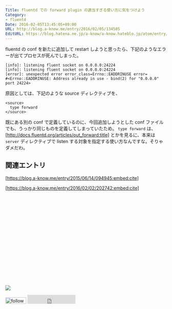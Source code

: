 ```yaml
---
Title: fluentd での forward plugin の適当すぎる使い方に気をつけよう
Category:
- fluentd
Date: 2016-02-05T13:45:05+09:00
URL: http://blog.a-know.me/entry/2016/02/05/134505
EditURL: https://blog.hatena.ne.jp/a-know/a-know.hateblo.jp/atom/entry/6653586347156086169
---
```


fluentd の conf を新たに追加して restart しようと思ったら、下記のようなエラーが出てプロセスが死んでしまった。


```
[info]: listening fluent socket on 0.0.0.0:24224
[info]: listening fluent socket on 0.0.0.0:24224
[error]: unexpected error error_class=Errno::EADDRINUSE error=
#<Errno::EADDRINUSE: Address already in use - bind(2) for "0.0.0.0" port 24224>
```


原因としては、下記のような source ディレクティブを、


```
<source>
  type forward
</source>
```


既にある別の conf で定義しているのに、今回追加しようとした conf ファイルでも、うっかり同じものを定義してしまっていたため。 `type forward` は、[http://docs.fluentd.org/articles/out_forward:title] とかを見るに、本来は `server` ディレクティブで listen する対象を指定する使い方なんですな。そりゃダメだわ。


## 関連エントリ


[https://blog.a-know.me/entry/2015/06/14/094945:embed:cite]


[https://blog.a-know.me/entry/2016/02/02/202742:embed:cite]





<div>
<br>
<script async src="//pagead2.googlesyndication.com/pagead/js/adsbygoogle.js"></script>
<!-- article-bottom2 -->
<ins class="adsbygoogle"
     style="display:inline-block;width:300px;height:250px"
     data-ad-client="ca-pub-3463034538369189"
     data-ad-slot="5274552934"></ins>
<script>
(adsbygoogle = window.adsbygoogle || []).push({});
</script>

<a href="http://bit.ly/grass-graph" target='blank' rel="nofollow"><img src="https://cdn-ak.f.st-hatena.com/images/fotolife/a/a-know/20170405/20170405220342.png"></a>
<br>
</div>

<div>
<a href='http://cloud.feedly.com/#subscription%2Ffeed%2Fhttp%3A%2F%2Fblog.a-know.me%2Ffeed'  target='blank'><img id='feedlyFollow' src='http://s3.feedly.com/img/follows/feedly-follow-rectangle-volume-small_2x.png' alt='follow us in feedly' width='65' height='20'></a>



<iframe src="http://blog.hatena.ne.jp/a-know/a-know.hateblo.jp/subscribe/iframe" allowtransparency="true" frameborder="0" scrolling="no" width="150" height="28"></iframe>
</div>
